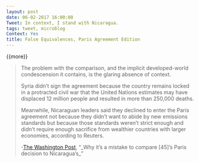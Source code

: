 ```yaml
---
layout: post
date: 06-02-2017 16:00:00
Tweet: In context, I stand with Nicaragua.
tags: tweet, microblog
Context: Yes
title: False Equivalences, Paris Agreement Edition
---
```


{{more}}

> The problem with the comparison, and the implicit developed-world condescension it contains, is the glaring absence of context.
> 
> Syria didn’t sign the agreement because the country remains locked in a protracted civil war that the United Nations estimates may have displaced 12 million people and resulted in more than 250,000 deaths.
> 
> Meanwhile, Nicaraguan leaders said they declined to enter the Paris agreement not because they didn’t want to abide by new emissions standards but because those standards weren’t strict enough and didn’t require enough sacrifice from wealthier countries with larger economies, according to Reuters.
> 
> -[The Washington Post][1], “\_Why it’s a mistake to compare [45]’s Paris decision to Nicaragua’s\_”

[1]:	https://www.washingtonpost.com/news/energy-environment/wp/2017/05/31/dont-compare-trumps-paris-decision-to-nicaraguas-theyve-embraced-renewable-energy/?utm_term=.9505b8167eaf
